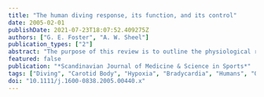 ```yaml
---
title: "The human diving response, its function, and its control"
date: 2005-02-01
publishDate: 2021-07-23T18:07:52.409275Z
authors: ["G. E. Foster", "A. W. Sheel"]
publication_types: ["2"]
abstract: "The purpose of this review is to outline the physiological responses associated with the diving response, its functional significance, and its cardiorespiratory control. This review is separated into four major sections. Section one outlines the diving response and its physiology. Section two provides support for the hypothesis that the primary role of the diving response is the conservation of oxygen. The third section describes how the diving response is controlled and provides a model that illustrates the cardiorespiratory interaction. Finally, the fourth section illustrates potential adaptations that result after regular exposure to an asphyxic environment. The cardiovascular and endocrine responses associated with the diving response and apnea are bradycardia, vasoconstriction, and an increase in secretion of suprarenal catecholamines. These responses require the integration of both the cardiovascular system and the respiratory system. The primary role of the diving response is likely to conserve oxygen for sensitive brain and heart tissue and to lengthen the time before the onset of serious hypoxic damage. We suggest that future research should be focused towards understanding the role of altered ventilatory responses in human breath-hold athletes as well as in patients suffering from sleep-disordered breathing."
featured: false
publication: "*Scandinavian Journal of Medicine & Science in Sports*"
tags: ["Diving", "Carotid Body", "Hypoxia", "Bradycardia", "Humans", "Oxygen Consumption", "Lung", "Chemoreceptor Cells", "Lung Volume Measurements", "Vasoconstriction", "Catecholamines", "Immersion"]
doi: "10.1111/j.1600-0838.2005.00440.x"
---
```


